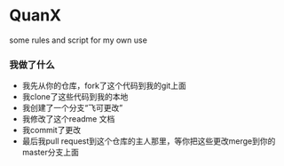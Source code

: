 # QuanX
some rules and script for my own use



### 我做了什么
- 我先从你的仓库，fork了这个代码到我的git上面
- 我clone了这些代码到我的本地
- 我创建了一个分支“飞可更改”
- 我修改了这个readme 文档
- 我commit了更改
- 最后我pull request到这个仓库的主人那里，等你把这些更改merge到你的master分支上面



